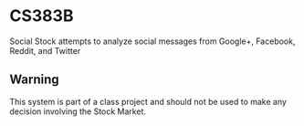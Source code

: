 CS383B
=======

Social Stock attempts to analyze social messages from Google+, Facebook, Reddit, and Twitter

Warning
-------
This system is part of a class project and should not be used to make any decision involving the Stock Market.